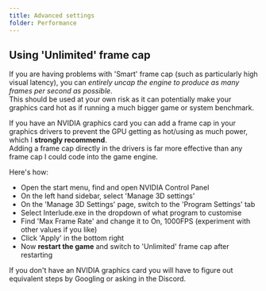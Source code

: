 ```yaml
---
title: Advanced settings
folder: Performance
---
```

## Using 'Unlimited' frame cap

If you are having problems with 'Smart' frame cap (such as particularly high visual latency), you can *entirely uncap the engine to produce as many frames per second as possible*.  
This should be used at your own risk as it can potentially make your graphics card hot as if running a much bigger game or system benchmark.

If you have an NVIDIA graphics card you can add a frame cap in your graphics drivers to prevent the GPU getting as hot/using as much power, which I **strongly recommend**.  
Adding a frame cap directly in the drivers is far more effective than any frame cap I could code into the game engine.

Here's how:

- Open the start menu, find and open NVIDIA Control Panel
- On the left hand sidebar, select 'Manage 3D settings'
- On the 'Manage 3D Settings' page, switch to the 'Program Settings' tab
- Select Interlude.exe in the dropdown of what program to customise
- Find 'Max Frame Rate' and change it to On, 1000FPS (experiment with other values if you like)
- Click 'Apply' in the bottom right
- Now **restart the game** and switch to 'Unlimited' frame cap after restarting

If you don't have an NVIDIA graphics card you will have to figure out equivalent steps by Googling or asking in the Discord.